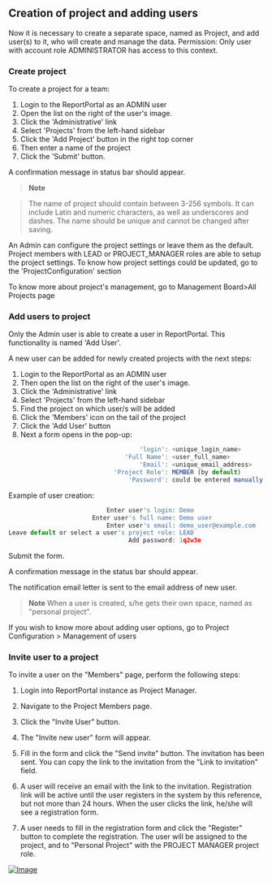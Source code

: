 ## Creation of project and adding users

Now it is necessary to create a separate space, named as Project, and add user(s) to it, who will create and manage the data.
Permission: Only user with account role ADMINISTRATOR has access to this context.

### Create project

To create a project for a team:
1. Login to the ReportPortal as an ADMIN user
2. Open the list on the right of the user's image.
3. Click the 'Administrative' link 
4. Select 'Projects' from the left-hand sidebar
5. Click the 'Add Project' button in the right top corner
6. Then enter a name of the project
7. Click the 'Submit' button.

A confirmation message in status bar should appear.

> **Note**

> The name of project should contain between 3-256 symbols. 
> It can include Latin and numeric characters, as well as underscores and dashes. 
> The name should be unique and cannot be changed after saving.

An Admin can configure the project settings or leave them as the default. 
Project members with LEAD or PROJECT_MANAGER roles are able to setup the project settings.
To know how project settings could be updated, go to the 'ProjectConfiguration' section

To know more about project's management, go to Management Board>All Projects page

### Add users to project

Only the Admin user is able to create a user in ReportPortal. This functionality is named 'Add User'.

A new user can be added for newly created projects with the next steps:
1. Login to the ReportPortal as an ADMIN user
2. Then open the list on the right of the user's image.
3. Click the 'Administrative' link 
4. Select 'Projects' from the left-hand sidebar
5. Find the project on which user/s will be added
6. Click the 'Members' icon on the tail of the project
7. Click the 'Add User' button
8. Next a form opens in the pop-up:

```javascript
								    'login': <unique_login_name>
							    'Full Name': <user_full_name>
								    'Email': <unique_email_address>
							 'Project Role': MEMBER (by default)
								 'Password': could be entered manually (at least 6 symbols required) or generated via link under the field.
```

Example of user creation:

```javascript
						   Enter user's login: Demo
					   Enter user's full name: Demo user
						   Enter user's email: demo_user@example.com
Leave default or select a user's project role: LEAD
								 Add password: 1q2w3e 
```
Submit the form.

A confirmation message in the status bar should appear.

The notification email letter is sent to the email address of new user.

 > **Note** 
  When a user is created, s/he gets their own space, named as "personal project". 

If you wish to know more about adding user options, go to Project Configuration > Management of users

### Invite user to a project

To invite a user on the "Members" page, perform the following steps:

1. Login into ReportPortal instance as Project Manager.

2. Navigate to the Project Members page.

3. Click the "Invite User" button.

4. The "Invite new user" form will appear.

5. Fill in the form and click the "Send invite" button. The invitation
    has been sent. You can copy the link to the invitation from the "Link to
    invitation" field.

6.  A user will receive an email with the link to the invitation. Registration
link will be active until the user registers in the system by this reference,
but not more than 24 hours. When the user clicks the link, he/she will see a registration form.

7. A user needs to fill in the registration form and click the "Register" button to complete the registration. 
The user will be assigned to the project, and to "Personal Project" with the PROJECT MANAGER project role. 

[ ![Image](Images/userGuide/manageUsers/inviteUserFromProjectMembersPage.png) ](https://youtu.be/_XSrNWbHitM)
